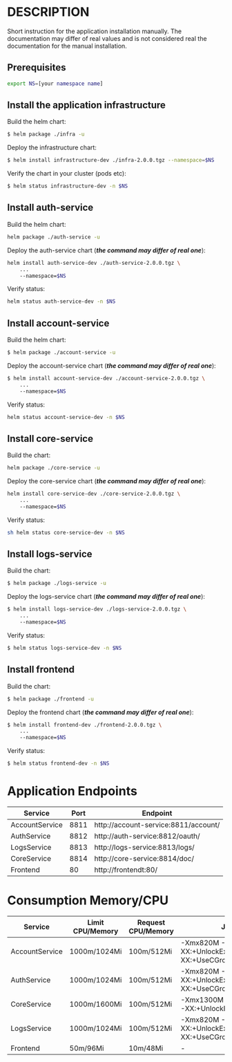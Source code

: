 # DESCRIPTION

Short instruction for the application installation manually.
The documentation may differ of real values and is not considered real the documentation for the manual installation.

## Prerequisites

```bash
export NS=[your namespace name]
```

## Install the application infrastructure

Build the helm chart:
```sh
$ helm package ./infra -u
```
Deploy the infrastructure chart:
 ```sh
$ helm install infrastructure-dev ./infra-2.0.0.tgz --namespace=$NS
```    
Verify the chart in your cluster (pods etc):
```sh
$ helm status infrastructure-dev -n $NS
```

## Install auth-service

Build the helm chart:
```sh
helm package ./auth-service -u
```
Deploy the auth-service chart (***the command may differ of real one***):
```sh
helm install auth-service-dev ./auth-service-2.0.0.tgz \
    ...
    --namespace=$NS
```    
Verify status:
```sh
helm status auth-service-dev -n $NS
```

## Install account-service

Build the helm chart:
```sh
$ helm package ./account-service -u   
```
Deploy the account-service chart (***the command may differ of real one***):
```sh
$ helm install account-service-dev ./account-service-2.0.0.tgz \
    ...
    --namespace=$NS
 ```

Verify status:
```sh
helm status account-service-dev -n $NS
```

## Install core-service

Build the chart:
```sh
helm package ./core-service -u
```
Deploy the core-service chart (***the command may differ of real one***):
```sh
helm install core-service-dev ./core-service-2.0.0.tgz \
    ...
    --namespace=$NS
```    
Verify status:
```sh
sh helm status core-service-dev -n $NS
```

## Install logs-service

Build the chart:
```sh
$ helm package ./logs-service -u
```
Deploy the logs-service chart (***the command may differ of real one***):
```sh
$ helm install logs-service-dev ./logs-service-2.0.0.tgz \
    ...
    --namespace=$NS  
```    
Verify status:
```sh
$ helm status logs-service-dev -n $NS
```

## Install frontend

Build the chart:
```sh
$ helm package ./frontend -u
```

Deploy the frontend chart (***the command may differ of real one***):
```sh
$ helm install frontend-dev ./frontend-2.0.0.tgz \
    ...
    --namespace=$NS
```    

Verify status:
```sh
$ helm status frontend-dev -n $NS
```

# Application Endpoints

| Service | Port | Endpoint |
| ------ | ------ | ------ |
| AccountService | 8811 | http://account-service:8811/account/<resource>
| AuthService | 8812 | http://auth-service:8812/oauth/<resource>
| LogsService | 8813 | http://logs-service:8813/logs/<resource>
| CoreService | 8814 | http://core-service:8814/doc/<resource>
| Frontend | 80 | http://frontendt:80/<resource>

# Consumption Memory/CPU

| Service | Limit CPU/Memory | Request CPU/Memory | Java Params |
| ------ | ------ | ------ |  ------ |
| AccountService | 1000m/1024Mi | 100m/512Mi | -Xmx820M -XX:MaxRAM=1024M -XX:+UnlockExperimentalVMOptions -XX:+UseCGroupMemoryLimitForHeap |
| AuthService | 1000m/1024Mi | 100m/512Mi | -Xmx820M -XX:MaxRAM=1024M -XX:+UnlockExperimentalVMOptions -XX:+UseCGroupMemoryLimitForHeap |
| CoreService | 1000m/1600Mi | 100m/512Mi | -Xmx1300M -XX:MaxRAM=1600M -XX:+UnlockExperimentalVMOptions |
| LogsService | 1000m/1024Mi | 100m/512Mi | -Xmx820M -XX:MaxRAM=1024M -XX:+UnlockExperimentalVMOptions -XX:+UseCGroupMemoryLimitForHeap |
| Frontend | 50m/96Mi | 10m/48Mi  | - |